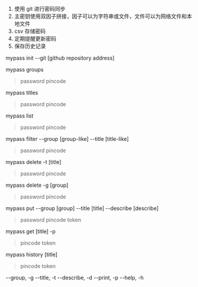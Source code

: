 1. 使用 git 进行密码同步
2. 主密钥使用双因子拼接，因子可以为字符串或文件，文件可以为网络文件和本地文件
3. csv 存储密码
4. 定期提醒更新密码
5. 保存历史记录


mypass init --git [github repository address]

mypass groups
> password
> pincode

mypass titles
> password
> pincode

mypass list
> password
> pincode

mypass filter --group [group-like] --title [title-like]
> password
> pincode

mypass delete -t [title]
> password
> pincode

mypass delete -g [group]
> password
> pincode

mypass put --group [group] --title [title] --describe [describe]
> password
> pincode
> token

mypass get [title] -p
> pincode
> token

mypass history [title]
> pincode
> token

--group, -g
--title, -t
--describe, -d
--print, -p
--help, -h
